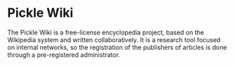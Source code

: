 # Pickle Wiki

The Pickle Wiki is a free-license encyclopedia project, based on the Wikipedia system and written collaboratively. It is a research tool focused on internal networks, so the registration of the publishers of articles is done through a pre-registered administrator.
